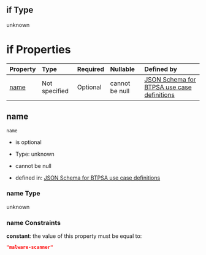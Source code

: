 ## if Type

unknown

# if Properties

| Property      | Type          | Required | Nullable       | Defined by                                                                                                                                                                                                        |
| :------------ | :------------ | :------- | :------------- | :---------------------------------------------------------------------------------------------------------------------------------------------------------------------------------------------------------------- |
| [name](#name) | Not specified | Optional | cannot be null | [JSON Schema for BTPSA use case definitions](btpsa-usecase-properties-services-items-allof-1-then-allof-60-if-properties-name.md "undefined#/properties/services/items/allOf/1/then/allOf/60/if/properties/name") |

## name



`name`

*   is optional

*   Type: unknown

*   cannot be null

*   defined in: [JSON Schema for BTPSA use case definitions](btpsa-usecase-properties-services-items-allof-1-then-allof-60-if-properties-name.md "undefined#/properties/services/items/allOf/1/then/allOf/60/if/properties/name")

### name Type

unknown

### name Constraints

**constant**: the value of this property must be equal to:

```json
"malware-scanner"
```
